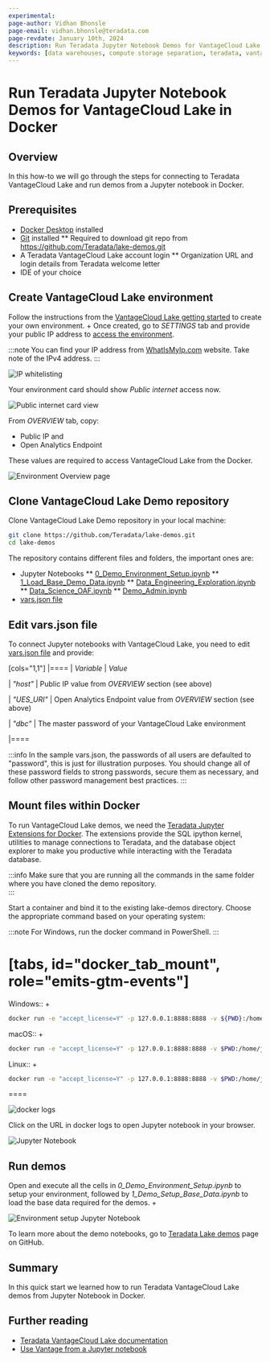 ```yaml
---
experimental:
page-author: Vidhan Bhonsle
page-email: vidhan.bhonsle@teradata.com
page-revdate: January 10th, 2024
description: Run Teradata Jupyter Notebook Demos for VantageCloud Lake in Docker
keywords: [data warehouses, compute storage separation, teradata, vantage, cloud data platform, business intelligence, enterprise analytics, jupyter, teradatasql, ipython-sql, docker, container, vantagecloud, vantagecloud lake, lake]
---
```


# Run Teradata Jupyter Notebook Demos for VantageCloud Lake in Docker

## Overview
In this how-to we will go through the steps for connecting to Teradata VantageCloud Lake and run demos from a Jupyter notebook in Docker. 

## Prerequisites
* [Docker Desktop](https://www.docker.com/products/docker-desktop) installed
* [Git](https://git-scm.com/book/en/v2/Getting-Started-Installing-Git) installed
** Required to download git repo from https://github.com/Teradata/lake-demos.git
* A Teradata VantageCloud Lake account login
** Organization URL and login details from Teradata welcome letter
* IDE of your choice

## Create VantageCloud Lake environment
Follow the instructions from the [VantageCloud Lake getting started](https://quickstarts.teradata.com/getting-started-with-vantagecloud-lake.html) to create your own environment. +
Once created, go to *SETTINGS* tab and provide your public IP address to [access the environment](https://quickstarts.teradata.com/getting-started-with-vantagecloud-lake.html#_access_environment_from_public_internet).

:::note
You can find your IP address from [WhatIsMyIp.com](https://www.whatismyip.com) website. Take note of the IPv4 address.
:::

![IP whitelisting](./images/vantagecloud-lake-demo-jupyter-docker/lake_ip_addresses.PNG)

Your environment card should show *Public internet* access now.

![Public internet card view](./images/vantagecloud-lake-demo-jupyter-docker/lake_public_internet_cv.PNG)

From *OVERVIEW* tab, copy:

* Public IP and
* Open Analytics Endpoint

These values are required to access VantageCloud Lake from the Docker.

![Environment Overview page](./images/vantagecloud-lake-demo-jupyter-docker/lake_overview_page.PNG)

## Clone VantageCloud Lake Demo repository
Clone VantageCloud Lake Demo repository in your local machine:

``` bash
git clone https://github.com/Teradata/lake-demos.git
cd lake-demos
```

The repository contains different files and folders, the important ones are:

* Jupyter Notebooks
** [0_Demo_Environment_Setup.ipynb](https://github.com/Teradata/lake-demos/blob/main/0_Demo_Environment_Setup.ipynb)
** [1_Load_Base_Demo_Data.ipynb](https://github.com/Teradata/lake-demos/blob/main/1_Load_Base_Demo_Data.ipynb)
** [Data_Engineering_Exploration.ipynb](https://github.com/Teradata/lake-demos/blob/main/Data_Engineering_Exploration.ipynb)
** [Data_Science_OAF.ipynb](https://github.com/Teradata/lake-demos/blob/main/Data_Science_OAF.ipynb)
** [Demo_Admin.ipynb](https://github.com/Teradata/lake-demos/blob/main/Demo_Admin.ipynb)
* [vars.json file](https://github.com/Teradata/lake-demos/blob/main/vars.json)

## Edit vars.json file
To connect Jupyter notebooks with VantageCloud Lake, you need to edit [vars.json file](https://github.com/Teradata/lake-demos/blob/main/vars.json) and provide:

[cols="1,1"]
|====
| *Variable* | *Value*

| *"host"* 
| Public IP value from *OVERVIEW* section (see above)

| *"UES_URI"* 
| Open Analytics Endpoint value from *OVERVIEW* section (see above)

| *"dbc"* 
| The master password of your VantageCloud Lake environment

|====

:::info
In the sample vars.json, the passwords of all users are defaulted to "password", this is just for illustration purposes. You should change all of these password fields to strong passwords, secure them as necessary, and follow other password management best practices.
:::

## Mount files within Docker
To run VantageCloud Lake demos, we need the [Teradata Jupyter Extensions for Docker](https://hub.docker.com/r/teradata/jupyterlab-extensions). The extensions provide the SQL ipython kernel, utilities to manage connections to Teradata, and the database object explorer to make you productive while interacting with the Teradata database.  

:::info
Make sure that you are running all the commands in the same folder where you have cloned the demo repository.   
:::

Start a container and bind it to the existing lake-demos directory. Choose the appropriate command based on your operating system:

:::note
For Windows, run the docker command in PowerShell.
:::

[tabs, id="docker_tab_mount", role="emits-gtm-events"]
====
Windows::
+
``` bash
docker run -e "accept_license=Y" -p 127.0.0.1:8888:8888 -v ${PWD}:/home/jovyan/JupyterLabRoot teradata/jupyterlab-extensions
```

macOS::
+
``` bash
docker run -e "accept_license=Y" -p 127.0.0.1:8888:8888 -v $PWD:/home/jovyan/JupyterLabRoot teradata/jupyterlab-extensions
```

Linux::
+
``` bash
docker run -e "accept_license=Y" -p 127.0.0.1:8888:8888 -v $PWD:/home/jovyan/JupyterLabRoot teradata/jupyterlab-extensions
```
====

![docker logs](./images/vantagecloud-lake-demo-jupyter-docker/lake_docker_url.PNG)

Click on the URL in docker logs to open Jupyter notebook in your browser.

![Jupyter Notebook](./images/vantagecloud-lake-demo-jupyter-docker/lake_jupyter_notebook.PNG)

## Run demos
Open and execute all the cells in *0_Demo_Environment_Setup.ipynb* to setup your environment, followed by *1_Demo_Setup_Base_Data.ipynb* to load the base data required for the demos. +

![Environment setup Jupyter Notebook](./images/vantagecloud-lake-demo-jupyter-docker/lake_0_setup.PNG)

To learn more about the demo notebooks, go to [Teradata Lake demos](https://github.com/Teradata/lake-demos) page on GitHub.

## Summary

In this quick start we learned how to run Teradata VantageCloud Lake demos from Jupyter Notebook in Docker.

## Further reading

* [Teradata VantageCloud Lake documentation](https://docs.teradata.com/r/Teradata-VantageCloud-Lake/Getting-Started-First-Sign-On-by-Organization-Admin)
* [Use Vantage from a Jupyter notebook](https://quickstarts.teradata.com/jupyter.html)
